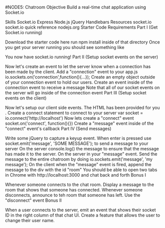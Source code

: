 #NODE5: Chatroom
Objective
Build a real-time chat application using Socket.io

Skills
Socket.io
Express
Node.js
jQuery
Handlebars
Resources
socket.io
socket.io quick reference
nodejs.org
Starter Code
Requirements
Part I (Get Socket.io running)

Download the starter code here
run npm install inside of that directory
Once you get your server running you should see something like

You now have socket.io running!
Part II (Setup socket events on the server)

Now let's create an event to let the server know when a connection has been made by the client. Add a "connection" event to your app.js io.sockets.on('connection',function(){...});
Create an empty object outside of your connection event to hold our users.
Create an event inside of the connection event to receive a message
Note that all of our socket events on the server will go inside of the connection event
Part III (Setup socket events on the client)

Now let's setup our client side events. The HTML has been provided for you . Create a connect statement to connect to your server var socket = io.connect('http://localhost')
Now lets create a "connect" event socket.on('connect', function(){})
Create a "message" event inside of the "connect" event's callback
Part IV (Send messages)

Write some jQuery to capture a keyup event. When enter is pressed use socket.emit('message', 'SOME MESSAGE'); to send a message to your server
On the server console.log() the message to ensure that the message has made it to the server.
On the server in your "message" event. Send the message to the entire chatroom by doing io.sockets.emit('message', 'my message');
On the client when the "message" event is fired, append the message to the div with the id "room"
You should be able to open two tabs in Chrome with http://localhost:3000 and chat back and forth
Bonus I

Whenever someone connects to the chat room. Display a message to the room that shows that someone has connected.
Whenever someone disconnects, announce to teh room that someone has left.
Use the "disconnect" event
Bonus II

When a user connects to the server, emit an event that shows their socket ID in the right column of that chat UI.
Create a feature that allows the user to change their user name.